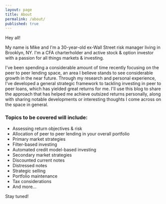 ```yaml
---
layout: page
title: About
permalink: /about/
published: true
---
```


Hey all!

My name is Mike and I'm a 30-year-old ex-Wall Street risk manager living in Brooklyn, NY. I'm a CFA charterholder and active stock & option investor with a passion for all things markets & investing. 

I've been spending a considerable amount of time recently focusing on the peer to peer lending space, an area I believe stands to see considerable growth in the near future. Through my research and personal experience, I've developed a general strategic framework to tackling investing in peer to peer loans, which has yielded great returns for me. I'll use this blog to share the approach that has helped me achieve outsized returns personally,  along with sharing notable developments or interesting thoughts I come across on the space in general. 

### Topics to be covered will include:

* Assessing return objectives & risk
* Allocation of peer to peer lending in your overall portfolio
* Primary market strategies
* Filter-based investing
* Automated credit model-based investing
* Secondary market strategies
* Discounted current notes
* Distressed notes
* Strategic selling
* Portfolio maintenance
* Tax considerations
* And more...


Stay tuned!